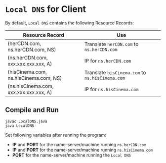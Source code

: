 # `Local DNS` for Client

By default, `Local DNS` contains the following Resource Records:  

| Resource Record | Use |
| - | - |
| (herCDN.com, ns.herCDN.com, NS) | Translate `herCDN.com` to `ns.herCDN.com` |
| (ns.herCDN.com, xxx.xxx.xxx.xxx, A) | IP for `ns.herCDN.com` |
| (hisCinema.com, ns.hisCinema.com, NS) | Translate `hisCinema.com` to `ns.hisCinema.com` |
| (ns.hisCinema.com, xxx.xxx.xxx.xxx, A) | IP for `ns.hisCinema.com` |

## Compile and Run
```
javac LocalDNS.java
java LocalDNS
```
Set following variables after running the program:
- **IP** and **PORT** for the name-server/machine running `ns.herCDN.com`
- **IP** and **PORT** for the name-server/machine running `ns.hisCinema.com`
- **PORT** for the name-server/machine running the `Local DNS`
